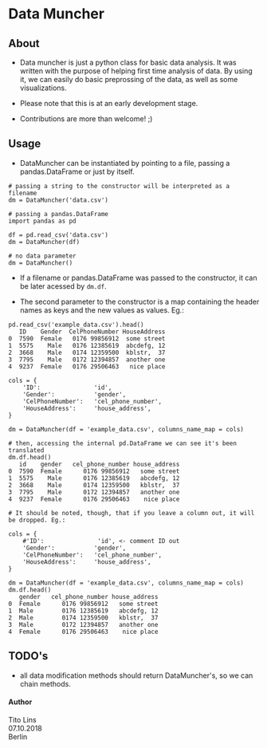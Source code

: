 # Data Muncher

## About

* Data muncher is just a python class for basic data analysis. It was written with the purpose of helping first time analysis of data. By using it, we can easily do basic preprossing of the data, as well as some visualizations.

* Please note that this is at an early development stage. 

* Contributions are more than welcome! ;)

## Usage

* DataMuncher can be instantiated by pointing to a file, passing a pandas.DataFrame or just by itself.
```
# passing a string to the constructor will be interpreted as a filename
dm = DataMuncher('data.csv')

# passing a pandas.DataFrame
import pandas as pd

df = pd.read_csv('data.csv')
dm = DataMuncher(df)

# no data parameter
dm = DataMuncher()
```

* If a filename or pandas.DataFrame was passed to the constructor, it can be later acessed by `dm.df`.

* The second parameter to the constructor is a map containing the header names as keys and the new values as values. Eg.:
```
pd.read_csv('example_data.csv').head()
   ID    Gender  CelPhoneNumber HouseAddress
0  7590  Female   0176 99856912  some street
1  5575    Male   0176 12385619  abcdefg, 12
2  3668    Male   0174 12359500  kblstr,  37
3  7795    Male   0172 12394857  another one
4  9237  Female   0176 29506463   nice place

cols = {
    'ID':               'id',
    'Gender':           'gender',
    'CelPhoneNumber':   'cel_phone_number',
    'HouseAddress':     'house_address',
}

dm = DataMuncher(df = 'example_data.csv', columns_name_map = cols)

# then, accessing the internal pd.DataFrame we can see it's been translated
dm.df.head()
   id    gender   cel_phone_number house_address
0  7590  Female      0176 99856912   some street
1  5575    Male      0176 12385619   abcdefg, 12
2  3668    Male      0174 12359500   kblstr,  37
3  7795    Male      0172 12394857   another one
4  9237  Female      0176 29506463    nice place

# It should be noted, though, that if you leave a column out, it will be dropped. Eg.:

cols = {
    #'ID':               'id', <- comment ID out
    'Gender':           'gender',
    'CelPhoneNumber':   'cel_phone_number',
    'HouseAddress':     'house_address',
}

dm = DataMuncher(df = 'example_data.csv', columns_name_map = cols)
dm.df.head()
   gender   cel_phone_number house_address
0  Female      0176 99856912   some street
1  Male        0176 12385619   abcdefg, 12
2  Male        0174 12359500   kblstr,  37
3  Male        0172 12394857   another one
4  Female      0176 29506463    nice place
```


## TODO's
* all data modification methods should return DataMuncher's, so we can chain methods.


#### Author
Tito Lins</br>
07.10.2018</br>
Berlin

